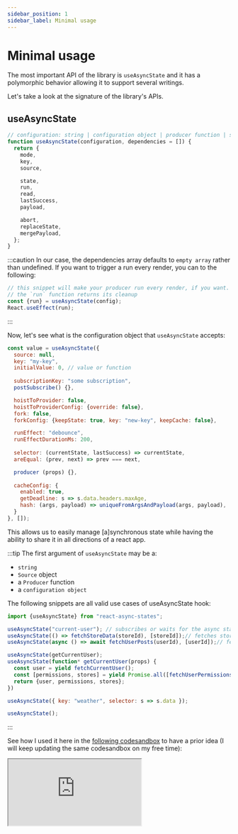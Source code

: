 ```yaml
---
sidebar_position: 1
sidebar_label: Minimal usage
---
```


# Minimal usage

The most important API of the library is `useAsyncState` and it has a polymorphic behavior allowing it to support
several writings.

Let's take a look at the signature of the library's APIs.

## useAsyncState

```javascript
// configuration: string | configuration object | producer function | source
function useAsyncState(configuration, dependencies = []) {
  return {
    mode,
    key,
    source,

    state,
    run,
    read,
    lastSuccess,
    payload,

    abort,
    replaceState,
    mergePayload,
  };
}
```
:::caution
In our case, the dependencies array defaults to `empty array` rather than undefined. If you want to trigger a run 
every render, you can to the following:

```javascript
// this snippet will make your producer run every render, if you want.
// the `run` function returns its cleanup
const {run} = useAsyncState(config);
React.useEffect(run);
```
:::


Now, let's see what is the configuration object that `useAsyncState` accepts:

```javascript
const value = useAsyncState({
  source: null,
  key: "my-key",
  initialValue: 0, // value or function
  
  subscriptionKey: "some subscription",
  postSubscribe() {},

  hoistToProvider: false,
  hoistToProviderConfig: {override: false},
  fork: false,
  forkConfig: {keepState: true, key: "new-key", keepCache: false},

  runEffect: "debounce",
  runEffectDurationMs: 200,
  
  selector: (currentState, lastSuccess) => currentState,
  areEqual: (prev, next) => prev === next,

  producer (props) {},
  
  cacheConfig: {
    enabled: true,
    getDeadline: s => s.data.headers.maxAge,
    hash: (args, payload) => uniqueFromArgsAndPayload(args, payload),
  }
}, []);
```

This allows us to easily manage [a]synchronous state while having the ability 
to share it in all directions of a react app.

:::tip
The first argument of `useAsyncState` may be a:
- `string`
- `Source` object
- a `Producer` function
- a `configuration object`

The following snippets are all valid use cases of useAsyncState hook:

```javascript
import {useAsyncState} from "react-async-states";

useAsyncState("current-user"); // subscribes or waits for the async state 'current-user' to appear in the provider
useAsyncState(() => fetchStoreData(storeId), [storeId]);// fetches store data whenever the store id changes
useAsyncState(async () => await fetchUserPosts(userId), [userId]);// fetches user posts

useAsyncState(getCurrentUser);
useAsyncState(function* getCurrentUser(props) {
  const user = yield fetchCurrentUser();
  const [permissions, stores] = yield Promise.all([fetchUserPermissions(user.id), fetchUserStores(user.id)]);
  return {user, permissions, stores};
})

useAsyncState({ key: "weather", selector: s => s.data });

useAsyncState();
```
:::

See how I used it here in the [following codesandbox](https://codesandbox.io/s/angry-meitner-lne6o?file=/src/App.js)
to have a prior idea (I will keep updating the same codesandbox on my free time):

<iframe
style={{width: '100%', height: '500px', border: 0, borderRadius: 4, overflow: 'hidden'}}
src="https://codesandbox.io/embed/angry-meitner-lne6o?fontsize=14&hidenavigation=1&theme=dark"
allow="accelerometer; ambient-light-sensor; camera; encrypted-media; geolocation; gyroscope; hid; microphone; midi; payment; usb; vr; xr-spatial-tracking"
sandbox="allow-forms allow-modals allow-popups allow-presentation allow-same-origin allow-scripts"
/>


## AsyncStateProvider

The provider allows you to register dynamic states and subscribe to them.
```javascript
// initialStates: array or map of {key, producer, initialValue} or source objects
function AsyncStateProvider({ payload, initialStates, chidlren }) {}
```

Some usages of the provider:

````javascript
const location = useLocation();
const payload = React.useMemo(function getPayload() {
return {
  queryString: parseSearch(location.search)
};
}, [location]);

return (
<AsyncStateProvider payload={payload} initialStates={staticProducers}>
  {children}
</AsyncStateProvider>
);
````

## useAsyncStateSelector

`useAsyncStateSelector` is responsible for selecting data from one or many
AsyncStates. It can be used like this:

```javascript
// keys: string | source | array of string|source | function returning source | string | array of source|string
function useAsyncStateSelector(keys, selector = identity, areEqual = shallowEqual) {
  // returns whathever the selector returns (or initialValue)
}

function usePermissions(allowedPermissions) {
  const selector = React.useCallback(state => {
    // this code is not optimized.
    return allowedPermissions.some(t => state.data.permissions.includes(t));
  }, [allowedPermissions]);
  return useAsyncStateSelector("current-user", selector, isEqual);
}

const canSeeWeather = usePermissions(WEATHER_PERMISSIONS);
//...
```
